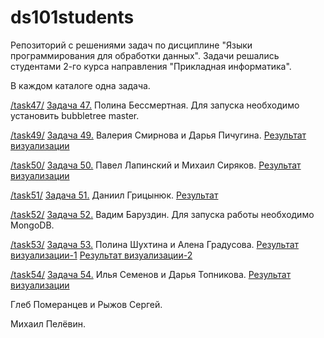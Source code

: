 # ds101students

Репозиторий с решениями задач по дисциплине "Языки программирования для обработки данных". Задачи решались студентами 2-го курса направления "Прикладная информатика".

В каждом каталоге одна задача.

[/task47/](https://github.com/dchaly/ds101students/tree/master/task47) [Задача 47.](https://github.com/infoculture/datatasks/issues/47) Полина Бессмертная. Для запуска необходимо установить bubbletree master.

[/task49/](https://github.com/dchaly/ds101students/tree/master/task49) [Задача 49.](https://github.com/infoculture/datatasks/issues/49) Валерия Смирнова и Дарья Пичугина. [Результат визуализации](https://github.com/dchaly/ds101students/blob/master/task49/task49.pdf)

[/task50/](https://github.com/dchaly/ds101students/tree/master/task50) [Задача 50.](https://github.com/infoculture/datatasks/issues/50) Павел Лапинский и Михаил Сиряков. [Результат визуализации](https://github.com/dchaly/ds101students/blob/master/task50/uranium.pdf)

[/task51/](https://github.com/dchaly/ds101students/tree/master/task51) [Задача 51.](https://github.com/infoculture/datatasks/issues/51) Даниил Грицынюк. [Результат](https://github.com/dchaly/ds101students/blob/master/task51/new_site.html)

[/task52/](https://github.com/dchaly/ds101students/tree/master/task52) [Задача 52.](https://github.com/infoculture/datatasks/issues/52) Вадим Баруздин. Для запуска работы необходимо MongoDB. 

[/task53/](https://github.com/dchaly/ds101students/tree/master/task53) [Задача 53.](https://github.com/infoculture/datatasks/issues/53) Полина Шухтина и Алена Градусова. [Результат визуализации-1](https://github.com/dchaly/ds101students/blob/master/task53/task53-1.pdf)  [Результат визуализации-2](https://github.com/dchaly/ds101students/blob/master/task53/task53-2.pdf)

[/task54/](https://github.com/dchaly/ds101students/tree/master/task54) [Задача 54.](https://github.com/infoculture/datatasks/issues/54) Илья Семенов и Дарья Топникова. [Результат визуализации](https://github.com/dchaly/ds101students/blob/master/task54/task54.pdf)

Глеб Померанцев и Рыжов Сергей.

Михаил Пелёвин.

